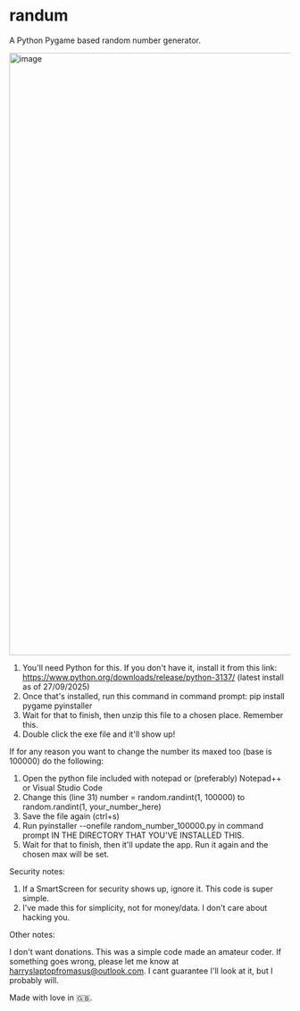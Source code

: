 # randum
A Python Pygame based random number generator.

<img width="1919" height="1079" alt="image" src="https://github.com/user-attachments/assets/d3655f91-0fdf-4b74-9642-8b65d2bacecc" />


1) You'll need Python for this. If you don't have it, install it from this link: https://www.python.org/downloads/release/python-3137/ (latest install as of 27/09/2025)
2) Once that's installed, run this command in command prompt: pip install pygame pyinstaller
3) Wait for that to finish, then unzip this file to a chosen place. Remember this.
4) Double click the exe file and it'll show up!

If for any reason you want to change the number its maxed too (base is 100000) do the following:

1) Open the python file included with notepad or (preferably) Notepad++ or Visual Studio Code
2) Change this (line 31) number = random.randint(1, 100000) to random.randint(1, your_number_here)
3) Save the file again (ctrl+s)
4) Run pyinstaller --onefile random_number_100000.py in command prompt IN THE DIRECTORY THAT YOU'VE INSTALLED THIS.
5) Wait for that to finish, then it'll update the app. Run it again and the chosen max will be set.

Security notes: 

1) If a SmartScreen for security shows up, ignore it. This code is super simple. 
2) I've made this for simplicity, not for money/data. I don't care about hacking you.

Other notes:

I don't want donations. This was a simple code made an amateur coder. 
If something goes wrong, please let me know at harryslaptopfromasus@outlook.com. I cant guarantee I'll look at it, but I probably will.

Made with love in 🇬🇧.  

